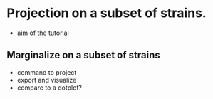 # Projection on a subset of strains.

- aim of the tutorial

## Marginalize on a subset of strains

- command to project
- export and visualize
- compare to a dotplot?